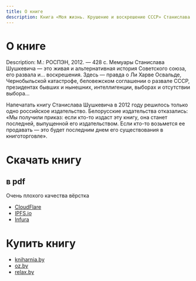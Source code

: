 ```yaml
---
title: О книге
description: Книга «Моя жизнь. Крушение и воскрешение СССР» Станислава Шушкевича в других медиумах.
---
```


# О книге

Description: М.: РОСПЭН, 2012. — 428 с.
Мемуары Станислава Шушкевича — это живая и альтернативная история Советского союза, его развала и… воскрешения.
Здесь — правда о Ли Харве Освальде, Чернобыльской катастрофе, беловежском соглашении о развале СССР, президентах бывших и нынешних, интеллигенции, выборах и отсутствии выбора…

Напечатать книгу Станислава Шушкевича в 2012 году решилось только одно российское издательство. Белорусские издательства отказались: «Мы получили приказ: если кто-то издаст эту книгу, она станет последней, выпущенной его издательством. Если кто-то возьмется ее продавать — это будет последним днем его существования в книготорговле».

# Скачать книгу 

## в pdf 

Очень плохого качества вёрстка

- [CloudFlare](https://cloudflare-ipfs.com/ipfs/bafykbzacebsr6dczzbh3zuqg5iejuk4x5gzyhduaugtnhlfysv3j5pe7ckaai?filename=%D0%A8%D1%83%D1%88%D0%BA%D0%B5%D0%B2%D0%B8%D1%87%20%D0%A1%D1%82%D0%B0%D0%BD%D0%B8%D1%81%D0%BB%D0%B0%D0%B2.%20-%20%D0%9C%D0%BE%D1%8F%20%D0%B6%D0%B8%D0%B7%D0%BD%D1%8C.%20%D0%9A%D1%80%D1%83%D1%88%D0%B5%D0%BD%D0%B8%D0%B5%20%D0%B8%20%D0%B2%D0%BE%D1%81%D0%BA%D1%80%D0%B5%D1%88%D0%B5%D0%BD%D0%B8%D0%B5%20%D0%A1%D0%A1%D0%A1%D0%A0.pdf)
- [IPFS.io](https://ipfs.io/ipfs/bafykbzacebsr6dczzbh3zuqg5iejuk4x5gzyhduaugtnhlfysv3j5pe7ckaai?filename=%D0%A8%D1%83%D1%88%D0%BA%D0%B5%D0%B2%D0%B8%D1%87%20%D0%A1%D1%82%D0%B0%D0%BD%D0%B8%D1%81%D0%BB%D0%B0%D0%B2.%20-%20%D0%9C%D0%BE%D1%8F%20%D0%B6%D0%B8%D0%B7%D0%BD%D1%8C.%20%D0%9A%D1%80%D1%83%D1%88%D0%B5%D0%BD%D0%B8%D0%B5%20%D0%B8%20%D0%B2%D0%BE%D1%81%D0%BA%D1%80%D0%B5%D1%88%D0%B5%D0%BD%D0%B8%D0%B5%20%D0%A1%D0%A1%D0%A1%D0%A0.pdf)
- [Infura](https://ipfs.infura.io/ipfs/bafykbzacebsr6dczzbh3zuqg5iejuk4x5gzyhduaugtnhlfysv3j5pe7ckaai?filename=%D0%A8%D1%83%D1%88%D0%BA%D0%B5%D0%B2%D0%B8%D1%87%20%D0%A1%D1%82%D0%B0%D0%BD%D0%B8%D1%81%D0%BB%D0%B0%D0%B2.%20-%20%D0%9C%D0%BE%D1%8F%20%D0%B6%D0%B8%D0%B7%D0%BD%D1%8C.%20%D0%9A%D1%80%D1%83%D1%88%D0%B5%D0%BD%D0%B8%D0%B5%20%D0%B8%20%D0%B2%D0%BE%D1%81%D0%BA%D1%80%D0%B5%D1%88%D0%B5%D0%BD%D0%B8%D0%B5%20%D0%A1%D0%A1%D0%A1%D0%A0.pdf)

# Купить книгу


- [kniharnia.by](https://kniharnia.by/catalog/filasofiya/moya_zhizn/)
- [oz.by](https://oz.by/books/more10313130.html)
- [relax.by](https://www.relax.by/sellers/bookstores/shushkevich/kniga-moja-zhizny-krushenije-i-voskreshenije-sssr/minsk/)

